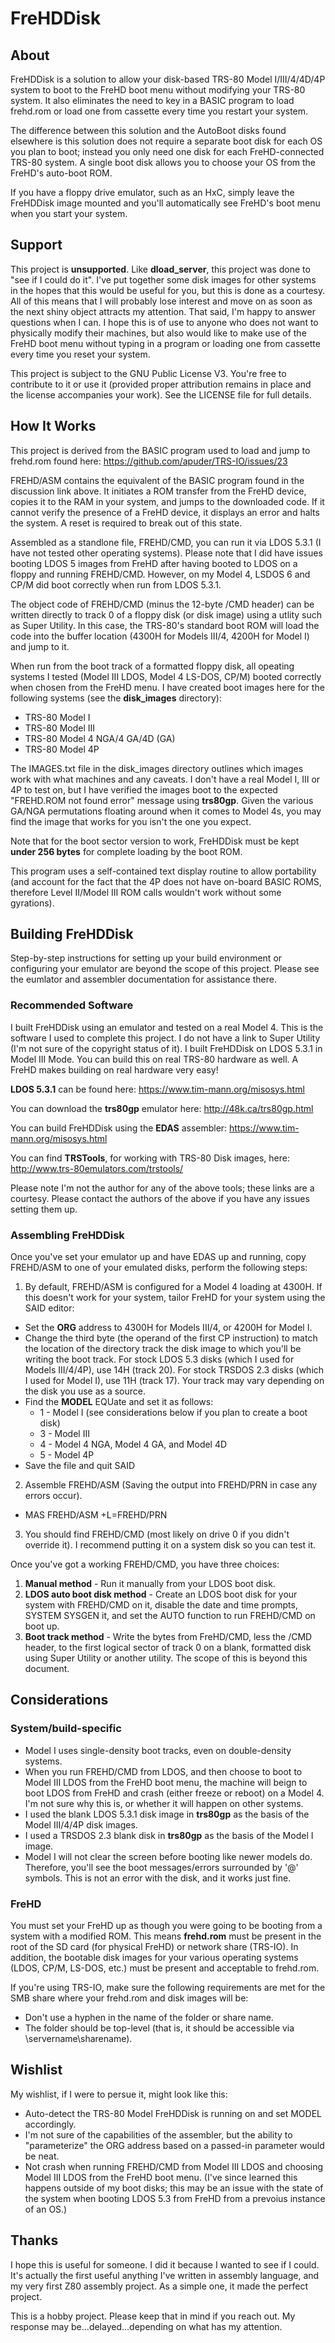 # FreHDDisk

## About
FreHDDisk is a solution to allow your disk-based TRS-80 Model I/III/4/4D/4P system to boot to the FreHD boot menu without modifying your TRS-80 system. It also eliminates the need to key in a BASIC program to load frehd.rom or load one from cassette every time you restart your system. 

The difference between this solution and the AutoBoot disks found elsewhere is this solution does not require a separate boot disk for each OS you plan to boot; instead you only need one disk for each FreHD-connected TRS-80 system.  A single boot disk allows you to choose your OS from the FreHD's auto-boot ROM.  

If you have a floppy drive emulator, such as an HxC, simply leave the FreHDDisk image mounted and you'll automatically see FreHD's boot menu when you start your system.
  
## Support
This project is **unsupported**.  Like **dload_server**, this project was done to "see if I could do it".  I've put together some disk images for other systems in the hopes that this would be useful for you, but this is done as a courtesy.  All of this means that I will probably lose interest and move on as soon as the next shiny object attracts my attention.  That said, I'm happy to answer questions when I can.  I hope this is of use to anyone who does not want to physically modify their machines, but also would like to make use of the FreHD boot menu without typing in a program or loading one from cassette every time you reset your system.

This project is subject to the GNU Public License V3.  You're free to contribute to it or use it (provided proper attribution remains in place and the license accompanies your work).  See the LICENSE file for full details.

## How It Works
This project is derived from the BASIC program used to load and jump to frehd.rom found here:
https://github.com/apuder/TRS-IO/issues/23

FREHD/ASM contains the equivalent of the BASIC program found in the discussion link above.  It initiates a ROM transfer from the FreHD device, copies it to the RAM in your system, and jumps to the downloaded code.  If it cannot verify the presence of a FreHD device, it displays an error and halts the system.  A reset is required to break out of this state.

Assembled as a standlone file, FREHD/CMD, you can run it via LDOS 5.3.1 (I have not tested other operating systems).  Please note that I did have issues booting LDOS 5 images from FreHD after having booted to LDOS on a floppy and running FREHD/CMD.  However, on my Model 4, LSDOS 6 and CP/M did boot correctly when run from LDOS 5.3.1.


The object code of FREHD/CMD (minus the 12-byte /CMD header) can be written directly to track 0 of a floppy disk (or disk image) using a utlity such as Super Utility.  In this case, the TRS-80's standard boot ROM will load the code into the buffer location (4300H for Models III/4, 4200H for Model I) and jump to it.  

When run from the boot track of a formatted floppy disk, all opeating systems I tested (Model III LDOS, Model 4 LS-DOS, CP/M) booted correctly when chosen from the FreHD menu.  I have created boot images here for the following systems (see the **disk_images** directory):

- TRS-80 Model I
- TRS-80 Model III
- TRS-80 Model 4 NGA/4 GA/4D (GA)
- TRS-80 Model 4P

The IMAGES.txt file in the disk_images directory outlines which images work with what machines and any caveats.  I don't have a real Model I, III or 4P to test on, but I have verified the images boot to the expected "FREHD.ROM not found error" message using **trs80gp**.  Given the various GA/NGA permutations floating around when it comes to Model 4s, you may find the image that works for you isn't the one you expect.

Note that for the boot sector version to work, FreHDDisk must be kept **under 256 bytes** for complete loading by the boot ROM.

This program uses a self-contained text display routine to allow portability (and account for the fact that the 4P does not have on-board BASIC ROMS, therefore Level II/Model III ROM calls wouldn't work without some gyrations).

## Building FreHDDisk
Step-by-step instructions for setting up your build environment or configuring your emulator are beyond the scope of this project.  Please see the eumlator and assembler documentation for assistance there.  

### Recommended Software
I built FreHDDisk using an emulator and tested on a real Model 4.  This is the software I used to complete this project.  I do not have a link to Super Utility (I'm not sure of the copyright status of it).  I built FreHDDisk on LDOS 5.3.1 in Model III Mode.  You can build this on real TRS-80 hardware as well.  A FreHD makes building on real hardware very easy!

**LDOS 5.3.1** can be found here:
https://www.tim-mann.org/misosys.html

You can download the **trs80gp** emulator here:
http://48k.ca/trs80gp.html

You can build FreHDDisk using the **EDAS** assembler:
https://www.tim-mann.org/misosys.html

You can find **TRSTools**, for working with TRS-80 Disk images, here:
http://www.trs-80emulators.com/trstools/

Please note I'm not the author for any of the above tools; these links are a courtesy.  Please contact the authors of the above if you have any issues setting them up.

### Assembling FreHDDisk
Once you've set your emulator up and have EDAS up and running, copy FREHD/ASM to one of your emulated disks, perform the following steps:

1. By default, FREHD/ASM is configured for a Model 4 loading at 4300H.  If this doesn't work for your system, tailor FreHD for your system using the SAID editor:
  - Set the **ORG** address to 4300H for Models III/4, or 4200H for Model I.
  - Change the third byte (the operand of the first CP instruction) to match the location of the directory track the disk image to which you'll be writing the boot track.  For stock LDOS 5.3 disks (which I used for Models III/4/4P), use 14H (track 20).  For stock TRSDOS 2.3 disks (which I used for Model I), use 11H (track 17).  Your track may vary depending on the disk you use as a source.
  - Find the **MODEL** EQUate and set it as follows:
    - 1 - Model I (see considerations below if you plan to create a boot disk)
    - 3 - Model III
    - 4 - Model 4 NGA, Model 4 GA, and Model 4D
    - 5 - Model 4P 
  - Save the file and quit SAID
2. Assemble FREHD/ASM (Saving the output into FREHD/PRN in case any errors occur).
  - MAS FREHD/ASM +L=FREHD/PRN
3. You should find FREHD/CMD (most likely on drive 0 if you didn't override it).  I recommend putting it on a system disk so you can test it.

Once you've got a working FREHD/CMD, you have three choices:

1. **Manual method** - Run it manually from your LDOS boot disk. 
2. **LDOS auto boot disk method** - Create an LDOS boot disk for your system with FREHD/CMD on it, disable the date and time prompts, SYSTEM SYSGEN it, and set the AUTO function to run FREHD/CMD on boot up.
3. **Boot track method** - Write the bytes from FreHD/CMD, less the /CMD header, to the first logical sector of track 0 on a blank, formatted disk using Super Utility or another utility.  The scope of this is beyond this document.  

## Considerations

### System/build-specific
 - Model I uses single-density boot tracks, even on double-density systems.  
 - When you run FREHD/CMD from LDOS, and then choose to boot to Model III LDOS from the FreHD boot menu, the machine will beign to boot LDOS from FreHD and crash (either freeze or reboot) on a Model 4.  I'm not sure why this is, or whether it will happen on other systems.
 - I used the blank LDOS 5.3.1 disk image in **trs80gp** as the basis of the Model III/4/4P disk images.
 - I used a TRSDOS 2.3 blank disk in **trs80gp** as the basis of the Model I image.
 - Model I will not clear the screen before booting like newer models do.  Therefore, you'll see the boot messages/errors surrounded by '@' symbols.  This is not an error with the disk, and it works just fine.

### FreHD
You must set your FreHD up as though you were going to be booting from a system with a modified ROM.  This means **frehd.rom** must be present in the root of the SD card (for physical FreHD) or network share (TRS-IO).  In addition, the bootable disk images for your various operating systems (LDOS, CP/M, LS-DOS, etc.) must be present and acceptable to frehd.rom.

If you're using TRS-IO, make sure the following requirements are met for the SMB share where your frehd.rom and disk images will be:
 - Don't use a hyphen in the name of the folder or share name.
 - The folder should be top-level (that is, it should be accessible via \\servername\sharename).

## Wishlist
My wishlist, if I were to persue it, might look like this:

- Auto-detect the TRS-80 Model FreHDDisk is running on and set MODEL accordingly.
- I'm not sure of the capabilities of the assembler, but the ability to "parameterize" the ORG address based on a passed-in parameter would be neat.
- Not crash when running FREHD/CMD from Model III LDOS and choosing Model III LDOS from the FreHD boot menu. (I've since learned this happens outside of my boot disks; this may be an issue with the state of the system when booting LDOS 5.3 from FreHD from a prevoius instance of an OS.)

## Thanks
I hope this is useful for someone.  I did it because I wanted to see if I could.  It's actually the first useful anything I've written in assembly language, and my very first Z80 assembly project.  As a simple one, it made the perfect project. 

This is a hobby project.  Please keep that in mind if you reach out.  My response may be...delayed...depending on what has my attention.
